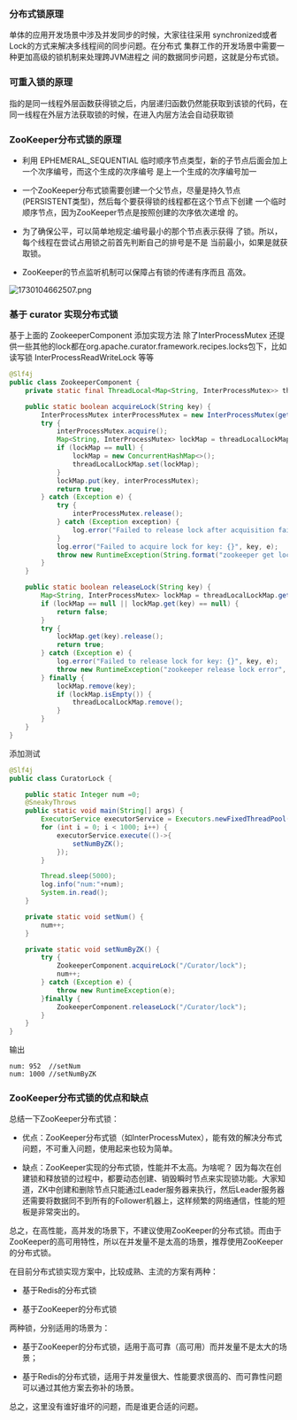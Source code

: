 ### 分布式锁原理
单体的应用开发场景中涉及并发同步的时候，大家往往采用 synchronized或者Lock的方式来解决多线程间的同步问题。在分布式 集群工作的开发场景中需要一种更加高级的锁机制来处理跨JVM进程之 间的数据同步问题，这就是分布式锁。

### 可重入锁的原理

指的是同一线程外层函数获得锁之后，内层递归函数仍然能获取到该锁的代码，在同一线程在外层方法获取锁的时候，在进入内层方法会自动获取锁


### ZooKeeper分布式锁的原理
- 利用 EPHEMERAL_SEQUENTIAL 临时顺序节点类型，新的子节点后面会加上一个次序编号，而这个生成的次序编号 是上一个生成的次序编号加一

- 一个ZooKeeper分布式锁需要创建一个父节点，尽量是持久节点 (PERSISTENT类型)，然后每个要获得锁的线程都在这个节点下创建 一个临时顺序节点，因为ZooKeeper节点是按照创建的次序依次递增 的。

-  为了确保公平，可以简单地规定:编号最小的那个节点表示获得 了锁。所以，每个线程在尝试占用锁之前首先判断自己的排号是不是 当前最小，如果是就获取锁。

-  ZooKeeper的节点监听机制可以保障占有锁的传递有序而且 高效。


![1730104662507.png](https://qiniu.muluofeng.com/1730104662507.png)

### 基于  curator 实现分布式锁

基于上面的 ZookeeperComponent 添加实现方法
除了InterProcessMutex 还提供一些其他的lock都在org.apache.curator.framework.recipes.locks包下，比如读写锁  InterProcessReadWriteLock 等等
```java
@Slf4j
public class ZookeeperComponent {
    private static final ThreadLocal<Map<String, InterProcessMutex>> threadLocalLockMap = ThreadLocal.withInitial(ConcurrentHashMap::new);

    public static boolean acquireLock(String key) {
        InterProcessMutex interProcessMutex = new InterProcessMutex(getInstance(), key);
        try {
            interProcessMutex.acquire();
            Map<String, InterProcessMutex> lockMap = threadLocalLockMap.get();
            if (lockMap == null) {
                lockMap = new ConcurrentHashMap<>();
                threadLocalLockMap.set(lockMap);
            }
            lockMap.put(key, interProcessMutex);
            return true;
        } catch (Exception e) {
            try {
                interProcessMutex.release();
            } catch (Exception exception) {
                log.error("Failed to release lock after acquisition failure for key: {}", key, e);
            }
            log.error("Failed to acquire lock for key: {}", key, e);
            throw new RuntimeException(String.format("zookeeper get lock: %s error", key), e);
        }
    }

    public static boolean releaseLock(String key) {
        Map<String, InterProcessMutex> lockMap = threadLocalLockMap.get();
        if (lockMap == null || lockMap.get(key) == null) {
            return false;
        }
        try {
            lockMap.get(key).release();
            return true;
        } catch (Exception e) {
            log.error("Failed to release lock for key: {}", key, e);
            throw new RuntimeException("zookeeper release lock error", e);
        } finally {
            lockMap.remove(key);
            if (lockMap.isEmpty()) {
                threadLocalLockMap.remove();
            }
        }
    }
}
```
添加测试
```java
@Slf4j
public class CuratorLock {

    public static Integer num =0;
    @SneakyThrows
    public static void main(String[] args) {
        ExecutorService executorService = Executors.newFixedThreadPool(10);
        for (int i = 0; i < 1000; i++) {
            executorService.execute(()->{
                setNumByZK();
            });
        }

        Thread.sleep(5000);
        log.info("num:"+num);
        System.in.read();
    }

    private static void setNum() {
        num++;
    }

    private static void setNumByZK() {
        try {
            ZookeeperComponent.acquireLock("/Curator/lock");
            num++;
        } catch (Exception e) {
            throw new RuntimeException(e);
        }finally {
            ZookeeperComponent.releaseLock("/Curator/lock");
        }
    }
}
```
输出
```log
num: 952  //setNum
num: 1000 //setNumByZK
```


###  ZooKeeper分布式锁的优点和缺点
总结一下ZooKeeper分布式锁：

- 优点：ZooKeeper分布式锁（如InterProcessMutex），能有效的解决分布式问题，不可重入问题，使用起来也较为简单。

- 缺点：ZooKeeper实现的分布式锁，性能并不太高。为啥呢？
因为每次在创建锁和释放锁的过程中，都要动态创建、销毁瞬时节点来实现锁功能。大家知道，ZK中创建和删除节点只能通过Leader服务器来执行，然后Leader服务器还需要将数据同不到所有的Follower机器上，这样频繁的网络通信，性能的短板是非常突出的。

总之，在高性能，高并发的场景下，不建议使用ZooKeeper的分布式锁。而由于ZooKeeper的高可用特性，所以在并发量不是太高的场景，推荐使用ZooKeeper的分布式锁。

在目前分布式锁实现方案中，比较成熟、主流的方案有两种：

- 基于Redis的分布式锁

- 基于ZooKeeper的分布式锁

两种锁，分别适用的场景为：

- 基于ZooKeeper的分布式锁，适用于高可靠（高可用）而并发量不是太大的场景；

- 基于Redis的分布式锁，适用于并发量很大、性能要求很高的、而可靠性问题可以通过其他方案去弥补的场景。

总之，这里没有谁好谁坏的问题，而是谁更合适的问题。